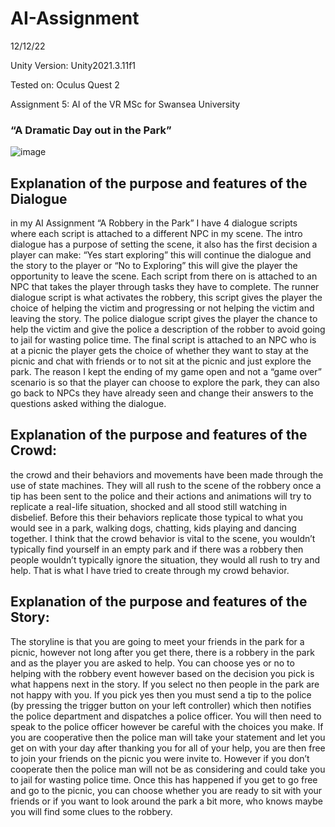 # AI-Assignment

12/12/22 

Unity Version: Unity2021.3.11f1 

Tested on: Oculus Quest 2 

Assignment 5: AI of the VR MSc for Swansea University 

### “A Dramatic Day out in the Park”

![image](https://user-images.githubusercontent.com/115563114/207161524-e76cb203-3060-486b-ae38-c64a2123d462.png)


## Explanation of the purpose and features of the Dialogue 
in my AI Assignment “A Robbery in the Park” I have 4 dialogue scripts where each script is attached to a different NPC in my scene. The intro dialogue has a purpose of setting the scene, it also has the first decision a player can make: “Yes start exploring” this will continue the dialogue and the story to the player or “No to Exploring” this will give the player the opportunity to leave the scene. Each script from there on is attached to an NPC that takes the player through tasks they have to complete. The runner dialogue script is what activates the robbery, this script gives the player the choice of helping the victim and progressing or not helping the victim and leaving the story. The police dialogue script gives the player the chance to help the victim and give the police a description of the robber to avoid going to jail for wasting police time. The final script is attached to an NPC who is at a picnic the player gets the choice of whether they want to stay at the picnic and chat with friends or to not sit at the picnic and just explore the park. The reason I kept the ending of my game open and not a “game over” scenario is so that the player can choose to explore the park, they can also go back to NPCs they have already seen and change their answers to the questions asked withing the dialogue. 

## Explanation of the purpose and features of the Crowd:
the crowd and their behaviors and movements have been made through the use of state machines. They will all rush to the scene of the robbery once a tip has been sent to the police and their actions and animations will try to replicate a real-life situation, shocked and all stood still watching in disbelief. Before this their behaviors replicate those typical to what you would see in a park, walking dogs, chatting, kids playing and dancing together. I think that the crowd behavior is vital to the scene, you wouldn’t typically find yourself in an empty park and if there was a robbery then people wouldn’t typically ignore the situation, they would all rush to try and help. That is what I have tried to create through my crowd behavior. 

## Explanation of the purpose and features of the Story:
The storyline is that you are going to meet your friends in the park for a picnic, however not long after you get there, there is a robbery in the park and as the player you are asked to help. You can choose yes or no to helping with the robbery event however based on the decision you pick is what happens next in the story. If you select no then people in the park are not happy with you. If you pick yes then you must send a tip to the police (by pressing the trigger button on your left controller) which then notifies the police department and dispatches a police officer. You will then need to speak to the police officer however be careful with the choices you make. If you are cooperative then the police man will take your statement and let you get on with your day after thanking you for all of your help, you are then free to join your friends on the picnic you were invite to. However if you don’t cooperate then the police man will not be as considering and could take you to jail for wasting police time. Once this has happened if you get to go free and go to the picnic, you can choose whether you are ready to sit with your friends or if you want to look around the park a bit more, who knows maybe you will find some clues to the robbery.  


